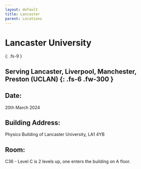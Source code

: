 ```yaml
---
layout: default
title: Lancaster
parent: Locations
---
```


# Lancaster University
{: .fs-9 }

Serving Lancaster, Liverpool, Manchester, Preston (UCLAN) 
{: .fs-6 .fw-300 }
---

## Date:
20th March 2024

## Building Address:
Physics Building of Lancaster University, LA1 4YB

## Room:
C36 - Level C is 2 levels up, one enters the building on A floor.